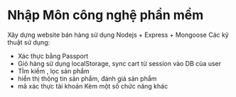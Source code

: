# Nhập Môn công nghệ phần mềm
Xây dựng website bán hàng sử dụng Nodejs + Express + Mongoose
Các kỹ thuật sử dụng: 
- Xác thực bằng Passport
- Giỏ hàng sử dụng localStorage, sync cart từ session vào DB của user
- TÌm kiếm , lọc sản phẩm
- hiển thị thông tin sản phẩm, đánh giá sản phẩm
- mã xác thực tài khoản
Kèm một số chức năng khác
